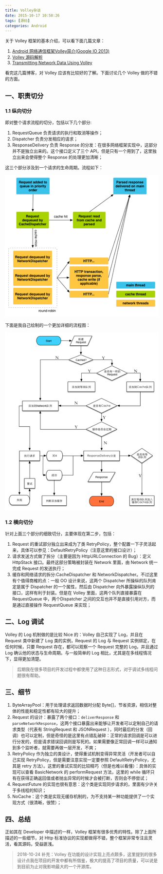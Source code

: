 ```yaml
---
title: Volley杂谈
date: 2015-10-17 10:58:26
tags: [源码]
categories: Android
---
```


关于 Volley 框架的基本介绍，可以看下面几篇文章：

1. [Android 网络通信框架Volley简介(Google IO 2013)](http://blog.csdn.net/t12x3456/article/details/9221611)
2. [Volley 源码解析](http://www.codekk.com/open-source-project-analysis/detail/Android/grumoon/Volley%20%E6%BA%90%E7%A0%81%E8%A7%A3%E6%9E%90)
3. [Transmitting Network Data Using Volley](https://developer.android.com/training/volley/index.html)

看完这几篇博客，对 Volley 应该有比较好的了解。下面讨论几个 Volley 做的不错的方面。<!--more-->

## 一、职责切分
### 1.1 纵向切分
即对整个请求流程的切分，包括以下几个部分:

1. RequestQueue 负责请求的执行和取消等操作；
2. Dispatcher 负责分发相应的请求；
3. ResponseDelivery 负责 Response 的分发：在很多网络框架实现中，这部分并不是独立出来的。这个接口定义了三个 API，但是只有一个用到了，这里独立出来会使得整个 Response 的处理更加清晰；

这三个部分涉及到一个请求的生命周期。流程如下：

![Volley请求流程图](../../images/volley-request.png)

下面是我自己绘制的一个更加详细的流程图：

![Volley请求详细流程图](../../images/Volley流程图.png)

### 1.2 横向切分
针对上面三个部分的细致切分，主要体现在第二步，包括：

1. Request 的重试部分独立出来成为了类 RetryPolicy，整个配置一下子灵活起来，具体可以参见：DefaultRetryPolicy（注意这里的接口设计）；
2. 请求发送方式做了拆分（主要是因为 HttpURLConnection 的 Bug）：定义 HttpStack 接口。最终这部分策略被封装在 Network 里面，由 Network 统一完成 Request 的发送执行；
3. 缓存和网络请求的拆分:CacheDispatcher 和 NetworkDispatcher。不过这里有个值得商榷的点：一般 OO 设计来说，这两个 Dispatcher 所操纵的队列肯定是属于 Dispatcher 的一个属性，然后由 Dispatcher 向外暴露操纵队列的接口，这样有利于封装。但是在 Volley 里面，这两个队列直接暴露在 RequestQueue 中，两个Dispatcher 之间的交互也并不是直接引用对方，而是通过直接操作 RequestQueue 来实现；

## 二、Log 调试
Volley 的 Log 机制做的是比较 Nice 的：Volley 自己实现了 Log，并且在 Request 类中新建了 Log 类的实例，Request 的 Log 与 Request 实例绑定，在任何时候，只要 Request 存在，都可以观察一个 Request 完整的 Log，并且通过 Log 确认他的状态与生命周期。与一般简单的 Log 相比，尤其是在多线程情况下，显得更加清楚。

> 后期我在很多项目的开发过程中都使用了这种日志形式，对于调试多线程问题很有帮助。

## 三、细节
1. ByteArrayPool：用于处理请求返回数据时分配 Byte[]，节省资源，相信对整体的性能和稳定性都有较大的提升；  
2. Request 的设计：暴露了两个接口：`deliverResponse` 和`parseNetworkResponse`，这两个接口暴露出来能够让开发者可以定制自己的请求类型（代表有 StringRequest 和 JSONRequest ），同时最后的分发（回调）也可以定制，但是奇怪的是这里有点错乱破碎：正常的请求回调是可以进行分发的，但是请求错误回调则是写死的。如果需要像正常回调一样可以通知到多个监听者，就需要再做一层开发，不爽；  
3. RetryPolicy 作为独立的类设计，使得重试机制变得异常灵活（开发者可以自己实现 RetryPolicy，但是需要注意实现一定要参照 DefaultRetryPolicy，尤其是 retry 方法）。这里的重试实现的比较精巧（但是也难以看懂）：具体的实现可以查看 BasicNetwork 的 performRequest 方法，这里的 while 循环只有在获得正确返回值或者抛出异常的时候才会被打断，否则会不停尝试；  
4. RequestFuture 的实现也很有意思：这个类是实现同步请求的，里面有少许关于多线程的知识；  
5. NoCache：这个类是实现无缓存机制的，为不支持某一种功能提供了一个实现方式（很清晰，很赞）；  

## 四、总结
正如其在 Developer 中描述的一样，Volley 框架有很多优秀的特性。除了上面所描述的一些细节，对 Http 标准协议的实现都做得不错，整个框架非常专注且灵活，看其源码，受益匪浅。

> 2018-10-24 补充：Volley 在功能的设计实现上亮点颇多，这里提到的很多设计点我在项目的开发中都有所借鉴，极大的提高了项目的质量，可以说是到目前为止对我影响最大的一个开源库。
